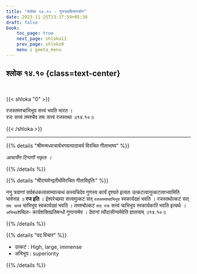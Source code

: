 ```yaml
---
title: "श्लोक १४.१० - गुणत्रयविभागयोग"
date: 2023-11-25T13:37:59+05:30
draft: false
book:
    toc_page: true
    next_page: shloka11
    prev_page: shloka9
    menu : geeta_menu
---
```




## श्लोक १४.१० {class=text-center}

<br/>

{{< shloka  "0"  >}}

रजस्तमश्चाभिभूय सत्त्वं भवति भारत ।  
रजः सत्त्वं तमश्चैव तमः सत्त्वं रजस्तथा ॥१४.१०॥

{{< /shloka >}}

---


{{% details "श्रीमन्मध्वाचार्यभगवत्पादाचर्य विरचित  गीताभाष्य" %}}

*आचार्येण टिप्पणी नकृतः ।*

{{% /details %}}



{{% details "श्रीराघवेन्द्रतीर्थविरचित गीताविवृतिः" %}}

ननु त्रयाणां सर्वबंधकत्वसाम्यात्कथं कस्यचिदेव गुणस्य 
कार्यं दृश्यते इत्यतः उत्कटत्वानुत्कटत्वाभ्यामिति भावेनाह ॥
**रज इति** । ईश्वरेच्छया
सत्त्वमुत्कटं सत्‌ `रजस्तमश्चाभिभूय` स्वकार्यदक्षं भवति । 
रजस्तथोत्कटं सत्‌ `तमः सत्त्वं` चाभिभूय स्वकार्यदक्षं भवति । 
तमश्चोत्कटं `सत्‌ रजः` सत्त्वं  चाभिभूय स्वकार्यकारि 
भवति इत्यर्थः । 
`अभिभव`शब्दित- कार्यशक्तिप्रतिबन्धो 
गुणानामेव । देवानां त्वौदासीन्यमेवेति ज्ञातव्यम्‌ ॥१४.१०॥

{{% /details %}}



{{% details "पद विचार" %}}

- उत्कटं : High, large, immense
- अभिभूय : superiority

{{% /details %}}

